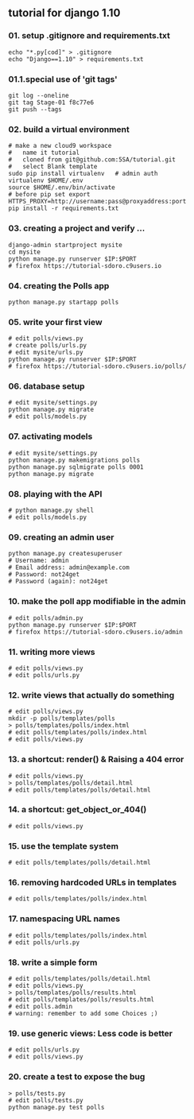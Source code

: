 
## tutorial for django 1.10

### 01. setup .gitignore and requirements.txt

    echo "*.py[cod]" > .gitignore
    echo "Django==1.10" > requirements.txt

### 01.1.special use of 'git tags'

    git log --oneline
    git tag Stage-01 f8c77e6
    git push --tags

### 02. build a virtual environment

    # make a new cloud9 workspace 
    #   name it tutorial
    #   cloned from git@github.com:5SA/tutorial.git
    #   select Blank template
    sudo pip install virtualenv   # admin auth
    virtualenv $HOME/.env
    source $HOME/.env/bin/activate
    # before pip set export HTTPS_PROXY=http://username:pass@proxyaddress:port
    pip install -r requirements.txt

### 03. creating a project and verify ...

    django-admin startproject mysite
    cd mysite
    python manage.py runserver $IP:$PORT
    # firefox https://tutorial-sdoro.c9users.io

### 04. creating the Polls app

    python manage.py startapp polls

### 05. write your first view

    # edit polls/views.py
    # create polls/urls.py
    # edit mysite/urls.py
    python manage.py runserver $IP:$PORT
    # firefox https://tutorial-sdoro.c9users.io/polls/

### 06. database setup

    # edit mysite/settings.py
    python manage.py migrate
    # edit polls/models.py

### 07. activating models

    # edit mysite/settings.py
    python manage.py makemigrations polls
    python manage.py sqlmigrate polls 0001
    python manage.py migrate

### 08. playing with the API

    # python manage.py shell
    # edit polls/models.py

### 09. creating an admin user

    python manage.py createsuperuser
    # Username: admin
    # Email address: admin@example.com
    # Password: not24get
    # Password (again): not24get

### 10. make the poll app modifiable in the admin

    # edit polls/admin.py
    python manage.py runserver $IP:$PORT
    # firefox https://tutorial-sdoro.c9users.io/admin

### 11. writing more views

    # edit polls/views.py
    # edit polls/urls.py

### 12. write views that actually do something

    # edit polls/views.py
    mkdir -p polls/templates/polls
    > polls/templates/polls/index.html
    # edit polls/templates/polls/index.html
    # edit polls/views.py

### 13. a shortcut: render() & Raising a 404 error

    # edit polls/views.py
    > polls/templates/polls/detail.html
    # edit polls/templates/polls/detail.html

### 14. a shortcut: get_object_or_404()

    # edit polls/views.py

### 15. use the template system

    # edit polls/templates/polls/detail.html

### 16. removing hardcoded URLs in templates

    # edit polls/templates/polls/index.html

### 17. namespacing URL names

    # edit polls/templates/polls/index.html
    # edit polls/urls.py

### 18. write a simple form

    # edit polls/templates/polls/detail.html
    # edit polls/views.py
    > polls/templates/polls/results.html
    # edit polls/templates/polls/results.html
    # edit polls.admin
    # warning: remember to add some Choices ;)

### 19. use generic views: Less code is better

    # edit polls/urls.py
    # edit polls/views.py

### 20. create a test to expose the bug

    > polls/tests.py
    # edit polls/tests.py
    python manage.py test polls
